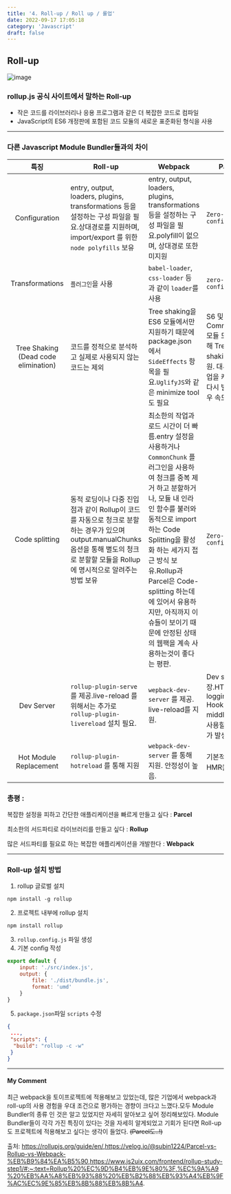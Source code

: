 ```yaml
---
title: '4. Roll-up / Roll up / 롤업'
date: 2022-09-17 17:05:18
category: 'Javascript'
draft: false
---
```


Roll-up
---
![image](https://rollupjs.org/logo.svg)

### rollup.js 공식 사이트에서 말하는 Roll-up
- 작은 코드를 라이브러리나 응용 프로그램과 같은 더 복잡한 코드로 컴파일 
- JavaScript의 ES6 개정판에 포함된 코드 모듈의 새로운 표준화된 형식을 사용

 

---



### 다른 Javascript Module Bundler들과의 차이
|                   특징                   | Roll-up                                                                                                                  | Webpack                                                                                                                                                                                                                                                      | Parcel                                                                   |             비교              |
|:--------------------------------------:|--------------------------------------------------------------------------------------------------------------------------|--------------------------------------------------------------------------------------------------------------------------------------------------------------------------------------------------------------------------------------------------------------|--------------------------------------------------------------------------|:---------------------------:|
|             Configuration              | entry, output, loaders, plugins, transformations 등을 설정하는 구성 파일을 필요.상대경로를 지원하며, import/export 를 위한 `node polyfills` 보유  | entry, output, loaders, plugins, transformations 등을 설정하는 구성 파일을 필요.polyfill이 없으며, 상대경로 또한 미지원                                                                                                                                                            | `Zero-configuration`                                                      |  **Parcel>Rollup>Webpack**  |
 |            Transformations             | `플러그인`을 사용                                                                                                                 | `babel-loader`, `css-loader` 등 과 같이 `loader`를 사용                                                                                                                                                                                                             | `zero-configuration`                                                      |  **Parcel>Webpack>Rollup**  |
 |  Tree Shaking (Dead code elimination)  | 코드를 정적으로 분석하고 실제로 사용되지 않는 코드는 제외                                                                                         | Tree shaking을 ES6 모듈에서만 지원하기 때문에 package.json 에서 `SideEffects` 항목을 필요.`UglifyJS`와 같은 minimize tool도 필요                                                                                                                                                   | S6 및 CommonJS 모듈 모두에 대해 Tree shaking을 지원. 대부분의 작업을 캐싱하여 다시 빌드할 경우 속도가 빠름 |  **Parcel>Rollup>Webpack**  |
 |             Code splitting             | 동적 로딩이나 다중 진입점과 같이 Rollup이 코드를 자동으로 청크로 분할하는 경우가 있으며 output.manualChunks 옵션을 통해 별도의 청크로 분할할 모듈을 Rollup에 명시적으로 알려주는 방법 보유 | 최소한의 작업과 로드 시간이 더 빠름.entry 설정을 사용하거나 `CommonChunk` 플러그인을 사용하여 청크를 중복 제거 하고 분할하거나, 모듈 내 인라인 함수를 불러와 동적으로 import 하는 Code Splitting을 활성화 하는 세가지 접근 방식 보유.Rollup과 Parcel은 Code-splitting 하는데에 있어서 유용하지만, 아직까지 이슈들이 보이기 때문에 안정된 상태의 웹팩을 계속 사용하는것이 좋다는 평판. | `Zero-configuration`                                                       | **Webpack>Rollup, Parcel**  |
 |               Dev Server               | `rollup-plugin-serve` 를 제공.live-reload 를 위해서는 추가로 `rollup-plugin-livereload` 설치 필요.                                      | `wepback-dev-server` 를 제공. live-reload를 지원.                                                                                                                                                                                                                  | Dev server 내장.HTTP logging, Hooks, middleware를 사용할 때 이슈가 발생.         | **Webpack>Rollup, Parcel**  |
|         Hot Module Replacement         | `rollup-plugin-hotreload` 를 통해 지원                                                                                                                      | `webpack-dev-server` 를 통해 지원. 안정성이 높음.                                                                                                                                                                                                                   | 기본적으로 HMR을 지원                                                                      | **Webpack>Rollup, Parcel**  |



### 총평 : 
복잡한 설정을 피하고 간단한 애플리케이션을 빠르게 만들고 싶다 : **Parcel**

최소한의 서드파티로 라이브러리를 만들고 싶다 : **Rollup**

많은 서드파티를 필요로 하는 복잡한 애플리케이션을 개발한다 : **Webpack**



---



### Roll-up 설치 방법
1. rollup 글로벌 설치
``` 
npm install -g rollup
```
2. 프로젝트 내부에 rollup 설치
```
npm install rollup
```
3. `rollup.config.js` 파일 생성
4. 기본 config 작성
```js
export default {
    input: './src/index.js',
    output: {
        file: './dist/bundle.js',
        format: 'umd'
    }
}
```
5. `package.json`파일 `scripts` 수정
```json
{
 ...,
 "scripts": {
  "build": "rollup -c -w"
 }   
}
```



--- 



#### My Comment
최근 webpack을 토이프로젝트에 적용해보고 있었는데, 많은 기업에서 webpack과 roll-up의 사용 경험을 우대 조건으로 
평가하는 경향이 크다고 느꼈다.모두 Module Bundler의 종류 인 것은 알고 있었지만 자세히 알아보고 싶어 정리해보있다.
Module Bundler들이 각각 가진 특징이 있다는 것을 자세히 알게되었고 기회가 된다면 Roll-up도 프로젝트에 적용해보고 싶다는
생각이 들었다. ~~(Parcel도..!)~~



출처: https://rollupjs.org/guide/en/,https://velog.io/@subin1224/Parcel-vs-Rollup-vs-Webpack-%EB%B9%84%EA%B5%90,https://www.js2uix.com/frontend/rollup-study-step1/#:~:text=Rollup%20%EC%9D%B4%EB%9E%80%3F,%EC%9A%A9%20%EB%AA%A8%EB%93%88%20%EB%B2%88%EB%93%A4%EB%9F%AC%EC%9E%85%EB%8B%88%EB%8B%A4.